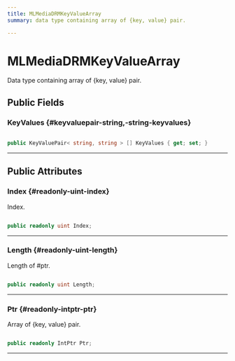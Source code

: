 ```yaml
---
title: MLMediaDRMKeyValueArray
summary: data type containing array of {key, value} pair. 

---
```


# MLMediaDRMKeyValueArray




Data type containing array of {key, value} pair.   





## Public Fields

### KeyValues {#keyvaluepair-string,-string-keyvalues}

```csharp

public KeyValuePair< string, string > [] KeyValues { get; set; }

```






-----------

## Public Attributes

### Index {#readonly-uint-index}

Index. 

```csharp

public readonly uint Index;

```






-----------

### Length {#readonly-uint-length}

Length of #ptr. 

```csharp

public readonly uint Length;

```






-----------

### Ptr {#readonly-intptr-ptr}

Array of {key, value} pair. 

```csharp

public readonly IntPtr Ptr;

```






-----------


